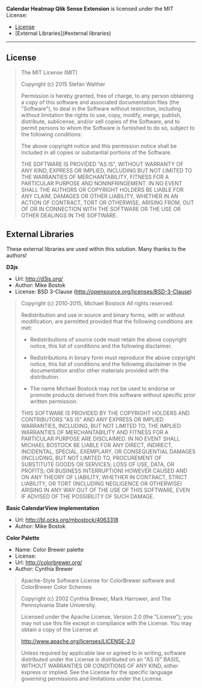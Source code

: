 **Calendar Heatmap Qlik Sense Extension** is licensed under the MIT License:

* [License](#license)
* [External Libraries](#external libraries)

---

## License

> The MIT License (MIT)
> 
> Copyright (c) 2015 Stefan Walther
> 
> Permission is hereby granted, free of charge, to any person obtaining a copy of
> this software and associated documentation files (the "Software"), to deal in
> the Software without restriction, including without limitation the rights to
> use, copy, modify, merge, publish, distribute, sublicense, and/or sell copies of
> the Software, and to permit persons to whom the Software is furnished to do so,
> subject to the following conditions:
> 
> The above copyright notice and this permission notice shall be included in all
> copies or substantial portions of the Software.
> 
> THE SOFTWARE IS PROVIDED "AS IS", WITHOUT WARRANTY OF ANY KIND, EXPRESS OR
> IMPLIED, INCLUDING BUT NOT LIMITED TO THE WARRANTIES OF MERCHANTABILITY, FITNESS
> FOR A PARTICULAR PURPOSE AND NONINFRINGEMENT. IN NO EVENT SHALL THE AUTHORS OR
> COPYRIGHT HOLDERS BE LIABLE FOR ANY CLAIM, DAMAGES OR OTHER LIABILITY, WHETHER
> IN AN ACTION OF CONTRACT, TORT OR OTHERWISE, ARISING FROM, OUT OF OR IN
> CONNECTION WITH THE SOFTWARE OR THE USE OR OTHER DEALINGS IN THE SOFTWARE.

## External Libraries

These external libraries are used within this solution. Many thanks to the authors!

**D3js**
* Url: http://d3js.org/
* Author: Mike Bostok
* License: BSD 3-Clause (http://opensource.org/licenses/BSD-3-Clause)

> Copyright (c) 2010-2015, Michael Bostock
> All rights reserved.
> 
> Redistribution and use in source and binary forms, with or without
> modification, are permitted provided that the following conditions are met:
> 
> * Redistributions of source code must retain the above copyright notice, this
>   list of conditions and the following disclaimer.
> 
> * Redistributions in binary form must reproduce the above copyright notice,
>   this list of conditions and the following disclaimer in the documentation
>   and/or other materials provided with the distribution.
> 
> * The name Michael Bostock may not be used to endorse or promote products
>   derived from this software without specific prior written permission.
> 
> THIS SOFTWARE IS PROVIDED BY THE COPYRIGHT HOLDERS AND CONTRIBUTORS "AS IS"
> AND ANY EXPRESS OR IMPLIED WARRANTIES, INCLUDING, BUT NOT LIMITED TO, THE
> IMPLIED WARRANTIES OF MERCHANTABILITY AND FITNESS FOR A PARTICULAR PURPOSE ARE
> DISCLAIMED. IN NO EVENT SHALL MICHAEL BOSTOCK BE LIABLE FOR ANY DIRECT,
> INDIRECT, INCIDENTAL, SPECIAL, EXEMPLARY, OR CONSEQUENTIAL DAMAGES (INCLUDING,
> BUT NOT LIMITED TO, PROCUREMENT OF SUBSTITUTE GOODS OR SERVICES; LOSS OF USE,
> DATA, OR PROFITS; OR BUSINESS INTERRUPTION) HOWEVER CAUSED AND ON ANY THEORY
> OF LIABILITY, WHETHER IN CONTRACT, STRICT LIABILITY, OR TORT (INCLUDING
> NEGLIGENCE OR OTHERWISE) ARISING IN ANY WAY OUT OF THE USE OF THIS SOFTWARE,
> EVEN IF ADVISED OF THE POSSIBILITY OF SUCH DAMAGE.


**Basic CalendarView implementation**
* Url: http://bl.ocks.org/mbostock/4063318
* Author: Mike Bostok

**Color Palette**
* Name: Color Brewer palette
* License:
* Url: http://colorbrewer.org/
* Author: Cynthia Brewer

> Apache-Style Software License for ColorBrewer software and ColorBrewer Color Schemes
> 
> Copyright (c) 2002 Cynthia Brewer, Mark Harrower, and The Pennsylvania State University.
> 
> Licensed under the Apache License, Version 2.0 (the "License"); you may not use this file except in compliance with the License.
> You may obtain a copy of the License at
> 
> http://www.apache.org/licenses/LICENSE-2.0
> 
> Unless required by applicable law or agreed to in writing, software distributed
> under the License is distributed on an "AS IS" BASIS, WITHOUT WARRANTIES OR
> CONDITIONS OF ANY KIND, either express or implied. See the License for the
> specific language governing permissions and limitations under the License.
